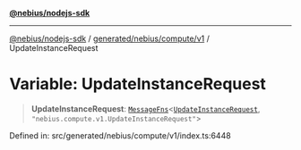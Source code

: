 [**@nebius/nodejs-sdk**](../../../../../README.md)

---

[@nebius/nodejs-sdk](../../../../../README.md) / [generated/nebius/compute/v1](../README.md) / UpdateInstanceRequest

# Variable: UpdateInstanceRequest

> **UpdateInstanceRequest**: [`MessageFns`](../../../../../runtime/protos/core/interfaces/MessageFns.md)\<[`UpdateInstanceRequest`](../interfaces/UpdateInstanceRequest.md), `"nebius.compute.v1.UpdateInstanceRequest"`\>

Defined in: src/generated/nebius/compute/v1/index.ts:6448
